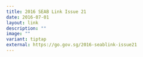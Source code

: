 ```yaml
---
title: 2016 SEAB Link Issue 21
date: 2016-07-01
layout: link
description: ""
image: ""
variant: tiptap
external: https://go.gov.sg/2016-seablink-issue21
---
```


